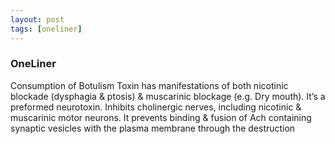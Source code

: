 ```yaml
---
layout: post
tags: [oneliner]
---
```



### OneLiner

Consumption of Botulism Toxin has manifestations of both nicotinic blockade (dysphagia & ptosis) & muscarinic blockage (e.g. Dry mouth). It’s a preformed neurotoxin. Inhibits cholinergic nerves, including nicotinic & muscarinic motor neurons. It prevents binding & fusion of Ach containing synaptic vesicles with the plasma membrane through the destruction
